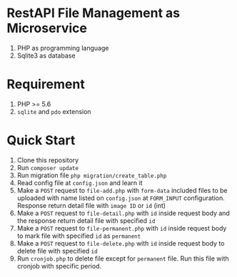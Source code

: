 # RestAPI File Management as Microservice
1. PHP as programming language
1. Sqlite3 as database

# Requirement
1. PHP >= 5.6
1. `sqlite` and `pdo` extension

# Quick Start
1. Clone this repository
1. Run `composer update`
1. Run migration file `php migration/create_table.php`
1. Read config file at `config.json` and learn it
1. Make a `POST` request to `file-add.php` with `form-data` included files to be uploaded with name listed on `config.json` at `FORM_INPUT` configuration. <br> Response return detail file with `image ID` or `id` (int)
1. Make a `POST` request to `file-detail.php` with `id` inside request body and the response return detail file with specified `id`
1. Make a `POST` request to `file-permanent.php` with `id` inside request body to mark file with specified `id` as `permanent`
1. Make a `POST` request to `file-delete.php` with `id` inside request body to delete file with specified `id`
1. Run `cronjob.php` to delete file except for `permanent` file. Run this file with cronjob with specific period.

